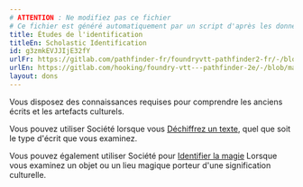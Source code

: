 ```yaml
---
# ATTENTION : Ne modifiez pas ce fichier
# Ce fichier est généré automatiquement par un script d'après les données du module Foundry VTT officiel et de sa traduction
title: Études de l'identification
titleEn: Scholastic Identification
id: g3zmkEVJJIjE32fY
urlFr: https://gitlab.com/pathfinder-fr/foundryvtt-pathfinder2-fr/-/blob/master/data/feats/g3zmkEVJJIjE32fY.htm
urlEn: https://gitlab.com/hooking/foundry-vtt---pathfinder-2e/-/blob/master/packs/data/feats.db/scholastic-identification.json
layout: dons
---
```

Vous disposez des connaissances requises pour comprendre les anciens écrits et les artefacts culturels.

Vous pouvez utiliser Société lorsque vous [Déchiffrez un texte](../actions/déchiffrer-un-texte.html), quel que soit le type d'écrit que vous examinez.

Vous pouvez également utiliser Société pour [Identifier la magie](../actions/identifier-la-magie.html) Lorsque vous examinez un objet ou un lieu magique porteur d'une signification culturelle.
